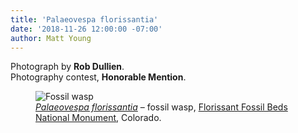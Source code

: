```yaml
---
title: 'Palaeovespa florissantia'
date: '2018-11-26 12:00:00 -07:00'
author: Matt Young
---
```

Photograph by **Rob Dullien**.<br/>
Photography contest, **Honorable Mention**.

<figure>
<img src="{{ site.baseurl }}/uploads/2018/Dullien_R.Palaeovespa_florissantia_fossil_wasp.JPG" alt="Fossil wasp"/>
<figcaption>
<a href="https://en.wikipedia.org/wiki/Palaeovespa"><i>Palaeovespa florissantia</i></a> &ndash; fossil wasp, <a href="https://en.wikipedia.org/wiki/Florissant_Fossil_Beds_National_Monument">Florissant Fossil Beds National Monument</a>, Colorado. 
</figcaption>
</figure>
